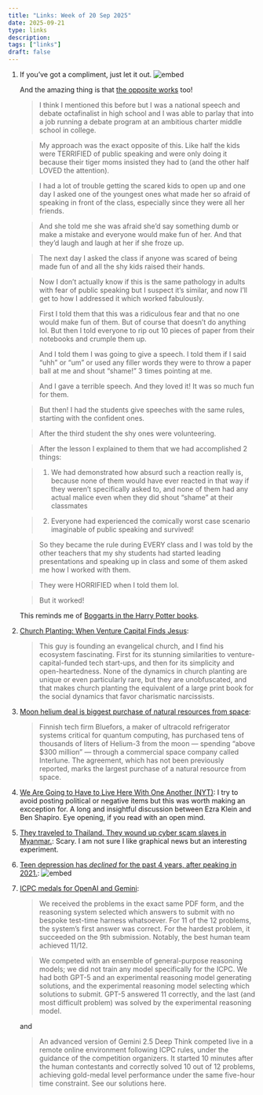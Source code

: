 ```yaml
---
title: "Links: Week of 20 Sep 2025"
date: 2025-09-21
type: links
description: 
tags: ["links"]
draft: false
---
```


1. If you’ve got a compliment, just let it out.
    ![embed](https://x.com/jayplemons/status/1964775529686688196)

    And the amazing thing is that [the opposite works](https://x.com/ZyMazza/status/1965054215157346739) too!

    > I think I mentioned this before but I was a national speech and debate octafinalist in high school and I was able to parlay that into a job running a debate program at an ambitious charter middle school in college. 

    > My approach was the exact opposite of this. Like half the kids were TERRIFIED of public speaking and were only doing it because their tiger moms insisted they had to (and the other half LOVED the attention). 

    > I had a lot of trouble getting the scared kids to open up and one day I asked one of the youngest ones what made her so afraid of speaking in front of the class, especially since they were all her friends. 

    > And she told me she was afraid she’d say something dumb or make a mistake and everyone would make fun of her. And that they’d laugh and laugh at her if she froze up. 

    > The next day I asked the class if anyone was scared of being made fun of and all the shy kids raised their hands. 

    > Now I don’t actually know if this is the same pathology in adults with fear of public speaking but I suspect it’s similar, and now I’ll get to how I addressed it which worked fabulously. 

    > First I told them that this was a ridiculous fear and that no one would make fun of them. But of course that doesn’t do anything lol. But then I told everyone to rip out 10 pieces of paper from their notebooks and crumple them up. 

    > And I told them I was going to give a speech. I told them if I said “uhh” or “um” or used any filler words they were to throw a paper ball at me and shout “shame!” 3 times pointing at me. 

    > And I gave a terrible speech. And they loved it! It was so much fun for them. 

    > But then! I had the students give speeches with the same rules, starting with the confident ones. 

    > After the third student the shy ones were volunteering. 

    > After the lesson I explained to them that we had accomplished 2 things:

    > 1. We had demonstrated how absurd such a reaction really is, because none of them would have ever reacted in that way if they weren’t specifically asked to, and none of them had any actual malice even when they did shout “shame” at their classmates 

    > 2. Everyone had experienced the comically worst case scenario imaginable of public speaking and survived!

    > So they became the rule during EVERY class and I was told by the other teachers that my shy students had started leading presentations and speaking up in class and some of them asked me how I worked with them. 

    > They were HORRIFIED when I told them lol. 

    > But it worked!

    This reminds me of [Boggarts in the Harry Potter books](https://en.wikipedia.org/wiki/Magical_creatures_in_Harry_Potter#Boggart).

2. [Church Planting: When Venture Capital Finds Jesus](https://substack.com/inbox/post/171207709): 
    > This guy is founding an evangelical church, and I find his ecosystem fascinating. First for its stunning similarities to venture-capital-funded tech start-ups, and then for its simplicity and open-heartedness. None of the dynamics in church planting are unique or even particularly rare, but they are unobfuscated, and that makes church planting the equivalent of a large print book for the social dynamics that favor charismatic narcissists.

3. [Moon helium deal is biggest purchase of natural resources from space](https://wapo.st/3IjHTEy): 
    > Finnish tech firm Bluefors, a maker of ultracold refrigerator systems critical for quantum computing, has purchased tens of thousands of liters of Helium-3 from the moon — spending “above $300 million” — through a commercial space company called Interlune. The agreement, which has not been previously reported, marks the largest purchase of a natural resource from space.

4. [We Are Going to Have to Live Here With One Another (NYT)](https://www.nytimes.com/2025/09/16/opinion/ezra-klein-podcast-ben-shapiro.html): I try to avoid posting political or negative items but this was worth making an excception for. A long and insightful discussion between Ezra Klein and Ben Shapiro. Eye opening, if you read with an open mind. 

5. [They traveled to Thailand. They wound up cyber scam slaves in Myanmar.](https://www.reuters.com/graphics/SOUTHEASTASIA-SCAMS/mypmxwdwwvr/): Scary. I am not sure I like graphical news but an interesting experiment.

6. [Teen depression has *declined* for the past 4 years, after peaking in 2021.](https://x.com/Chris_Said/status/1968460412774490591): 
    ![embed](https://x.com/Chris_Said/status/1968460412774490591)

7. [ICPC medals for OpenAI and Gemini](https://simonwillison.net/2025/Sep/17/icpc/#atom-everything): 
    > We received the problems in the exact same PDF form, and the reasoning system selected which answers to submit with no bespoke test-time harness whatsoever. For 11 of the 12 problems, the system’s first answer was correct. For the hardest problem, it succeeded on the 9th submission. Notably, the best human team achieved 11/12.

    > We competed with an ensemble of general-purpose reasoning models; we did not train any model specifically for the ICPC. We had both GPT-5 and an experimental reasoning model generating solutions, and the experimental reasoning model selecting which solutions to submit. GPT-5 answered 11 correctly, and the last (and most difficult problem) was solved by the experimental reasoning model.

    and
    
    > An advanced version of Gemini 2.5 Deep Think competed live in a remote online environment following ICPC rules, under the guidance of the competition organizers. It started 10 minutes after the human contestants and correctly solved 10 out of 12 problems, achieving gold-medal level performance under the same five-hour time constraint. See our solutions here.


